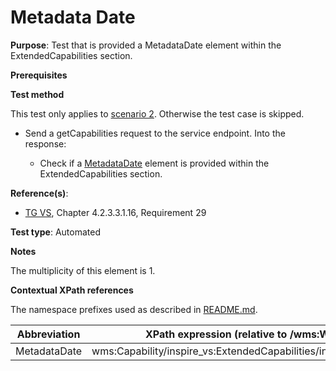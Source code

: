 # Metadata Date
**Purpose**: Test that is provided a MetadataDate element within the ExtendedCapabilities section.

**Prerequisites**

**Test method**

This test only applies to [scenario 2](./README.md#scenarios). Otherwise the test case is skipped.

* Send a getCapabilities request to the service endpoint. Into the response:

  * Check if a [MetadataDate](#MetadataDate) element is provided within the ExtendedCapabilities section.

**Reference(s)**:
* [TG VS](./README.md#ref_TG_VS), Chapter 4.2.3.3.1.16, Requirement 29

**Test type**: Automated

**Notes**

The multiplicity of this element is 1.

**Contextual XPath references**

The namespace prefixes used as described in [README.md](./README.md#namespaces).

Abbreviation                                               |  XPath expression (relative to /wms:WMS_Capabilities)
---------------------------------------------------------- | -------------------------------------------------------------------------
MetadataDate <a name="MetadataDate"></a> | wms:Capability/inspire_vs:ExtendedCapabilities/inspire_common:MetadataDate
